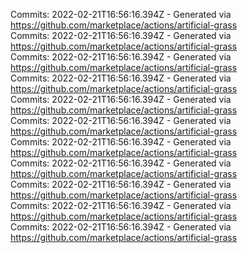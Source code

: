 Commits: 2022-02-21T16:56:16.394Z - Generated via https://github.com/marketplace/actions/artificial-grass
<br>
Commits: 2022-02-21T16:56:16.394Z - Generated via https://github.com/marketplace/actions/artificial-grass
<br>
Commits: 2022-02-21T16:56:16.394Z - Generated via https://github.com/marketplace/actions/artificial-grass
<br>
Commits: 2022-02-21T16:56:16.394Z - Generated via https://github.com/marketplace/actions/artificial-grass
<br>
Commits: 2022-02-21T16:56:16.394Z - Generated via https://github.com/marketplace/actions/artificial-grass
<br>
Commits: 2022-02-21T16:56:16.394Z - Generated via https://github.com/marketplace/actions/artificial-grass
<br>
Commits: 2022-02-21T16:56:16.394Z - Generated via https://github.com/marketplace/actions/artificial-grass
<br>
Commits: 2022-02-21T16:56:16.394Z - Generated via https://github.com/marketplace/actions/artificial-grass
<br>
Commits: 2022-02-21T16:56:16.394Z - Generated via https://github.com/marketplace/actions/artificial-grass
<br>
Commits: 2022-02-21T16:56:16.394Z - Generated via https://github.com/marketplace/actions/artificial-grass
<br>
Commits: 2022-02-21T16:56:16.394Z - Generated via https://github.com/marketplace/actions/artificial-grass
<br>
